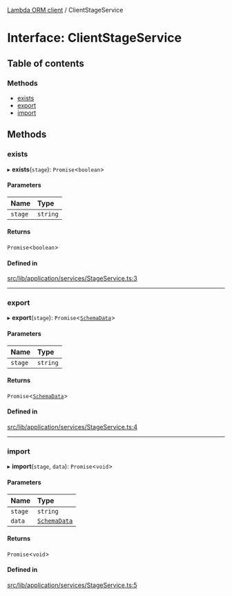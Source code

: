 [Lambda ORM client](../README.md) / ClientStageService

# Interface: ClientStageService

## Table of contents

### Methods

- [exists](ClientStageService.md#exists)
- [export](ClientStageService.md#export)
- [import](ClientStageService.md#import)

## Methods

### exists

▸ **exists**(`stage`): `Promise`\<`boolean`\>

#### Parameters

| Name | Type |
| :------ | :------ |
| `stage` | `string` |

#### Returns

`Promise`\<`boolean`\>

#### Defined in

[src/lib/application/services/StageService.ts:3](https://github.com/lambda-orm/lambdaorm-client-node/blob/ad88ece6e88554e4da22cdad4127e9f62aaa9607/src/lib/application/services/StageService.ts#L3)

___

### export

▸ **export**(`stage`): `Promise`\<[`SchemaData`](SchemaData.md)\>

#### Parameters

| Name | Type |
| :------ | :------ |
| `stage` | `string` |

#### Returns

`Promise`\<[`SchemaData`](SchemaData.md)\>

#### Defined in

[src/lib/application/services/StageService.ts:4](https://github.com/lambda-orm/lambdaorm-client-node/blob/ad88ece6e88554e4da22cdad4127e9f62aaa9607/src/lib/application/services/StageService.ts#L4)

___

### import

▸ **import**(`stage`, `data`): `Promise`\<`void`\>

#### Parameters

| Name | Type |
| :------ | :------ |
| `stage` | `string` |
| `data` | [`SchemaData`](SchemaData.md) |

#### Returns

`Promise`\<`void`\>

#### Defined in

[src/lib/application/services/StageService.ts:5](https://github.com/lambda-orm/lambdaorm-client-node/blob/ad88ece6e88554e4da22cdad4127e9f62aaa9607/src/lib/application/services/StageService.ts#L5)
